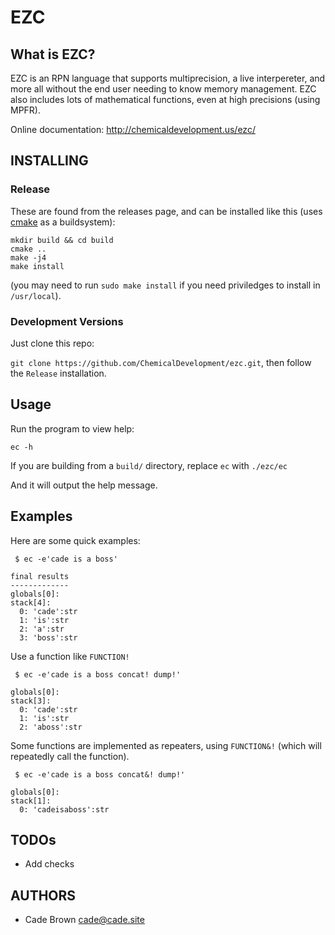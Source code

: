 # EZC

## What is EZC?

EZC is an RPN language that supports multiprecision, a live interpereter, and more all without the end user needing to know memory management. EZC also includes lots of mathematical functions, even at high precisions (using MPFR).


Online documentation: http://chemicaldevelopment.us/ezc/


## INSTALLING

### Release

These are found from the releases page, and can be installed like this (uses [cmake](https://cmake.org/runningcmake/) as a buildsystem):

```
mkdir build && cd build
cmake ..
make -j4
make install
```
(you may need to run `sudo make install` if you need priviledges to install in `/usr/local`).


### Development Versions

Just clone this repo:

`git clone https://github.com/ChemicalDevelopment/ezc.git`, then follow the `Release` installation.


## Usage

Run the program to view help:

`ec -h`

If you are building from a `build/` directory, replace `ec` with `./ezc/ec`

And it will output the help message.

## Examples

Here are some quick examples:

```
 $ ec -e'cade is a boss'

final results
-------------
globals[0]:
stack[4]:
  0: 'cade':str
  1: 'is':str
  2: 'a':str
  3: 'boss':str

```

Use a function like `FUNCTION!`

```
 $ ec -e'cade is a boss concat! dump!'

globals[0]:
stack[3]:
  0: 'cade':str
  1: 'is':str
  2: 'aboss':str

```

Some functions are implemented as repeaters, using `FUNCTION&!` (which will repeatedly call the function).

```
 $ ec -e'cade is a boss concat&! dump!'

globals[0]:
stack[1]:
  0: 'cadeisaboss':str

```


## TODOs
				 
  * Add checks


## AUTHORS

  * Cade Brown <cade@cade.site>

